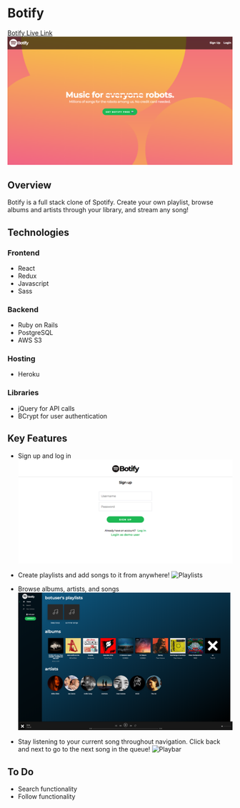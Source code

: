 # Botify

[Botify Live Link](https://bot-ify.herokuapp.com/#/)
![Botify Splash](./app/assets/images/screenshots/splash.png)

## Overview

Botify is a full stack clone of Spotify. Create your own playlist, browse albums and artists through your library, and stream any song!

## Technologies

### Frontend
* React
* Redux
* Javascript
* Sass

### Backend
* Ruby on Rails
* PostgreSQL
* AWS S3

### Hosting
* Heroku

### Libraries
* jQuery for API calls
* BCrypt for user authentication

## Key Features
* Sign up and log in
![SignUp](./app/assets/images/screenshots/signup.png)

* Create playlists and add songs to it from anywhere!
![Playlists](./app/assets/images/screenshots/playlists-3.gif)

* Browse albums, artists, and songs
![Browse](./app/assets/images/screenshots/browse.png)

* Stay listening to your current song throughout navigation. Click back and next to go to the next song in the queue!
![Playbar](./app/assets/images/screenshots/playbar.gif)

## To Do
* Search functionality
* Follow functionality
